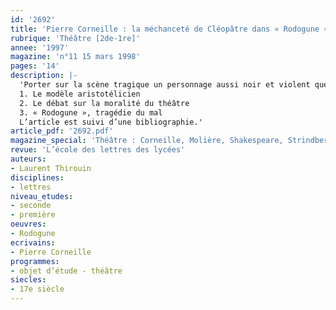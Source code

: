 ```yaml
---
id: '2692'
title: 'Pierre Corneille : la méchanceté de Cléopâtre dans « Rodogune »'
rubrique: 'Théâtre [2de-1re]'
annee: '1997'
magazine: 'n°11 15 mars 1998'
pages: '14'
description: |-
  'Porter sur la scène tragique un personnage aussi noir et violent que Cléopâtre, un méchant absolu, soulève à l’époque de Corneille un certain nombre de problèmes, tant esthétiques qu’idéologiques…
  1. Le modèle aristotélicien
  2. Le débat sur la moralité du théâtre
  3. « Rodogune », tragédie du mal
  L’article est suivi d’une bibliographie.'
article_pdf: '2692.pdf'
magazine_special: 'Théâtre : Corneille, Molière, Shakespeare, Strindberg'
revue: 'L’école des lettres des lycées'
auteurs:
- Laurent Thirouin
disciplines:
- lettres
niveau_etudes:
- seconde
- première
oeuvres:
- Rodogune
ecrivains:
- Pierre Corneille
programmes:
- objet d’étude - théâtre
siecles:
- 17e siècle
---
```

